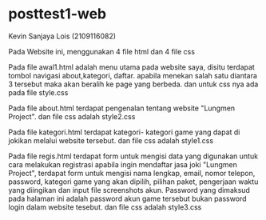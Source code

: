 # posttest1-web
Kevin Sanjaya Lois
(2109116082)

Pada Website ini, menggunakan 4 file html dan 4 file css

Pada file awal1.html adalah menu utama pada website saya, disitu terdapat tombol navigasi about,kategori, daftar. apabila menekan salah satu diantara 3 tersebut maka akan beralih ke page yang berbeda. dan untuk css nya ada pada file style.css

Pada file about.html terdapat pengenalan tentang website "Lungmen Project". dan file css adalah style2.css

Pada file kategori.html terdapat kategori- kategori game yang dapat di jokikan melalui website tersebut. dan file css adalah style1.css

Pada file regis.html terdapat form untuk mengisi data yang digunakan untuk cara melakukan registrasi apabila ingin mendaftar jasa joki "Lungmen Project", terdapat form untuk mengisi nama lengkap, email, nomor telepon, password, kategori game yang akan dipilih, pilihan paket, pengerjaan waktu yang diingikan dan input file screenshots akun. Password yang dimaksud pada halaman ini adalah password akun game tersebut bukan password login dalam website tesebut. dan file css adalah style3.css
